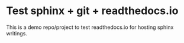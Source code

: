 Test sphinx + git + readthedocs.io
==================================
This is a demo repo/project to test readthedocs.io for hosting sphinx writings.
